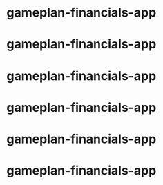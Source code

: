 # gameplan-financials-app
# gameplan-financials-app
# gameplan-financials-app
# gameplan-financials-app
# gameplan-financials-app
# gameplan-financials-app
